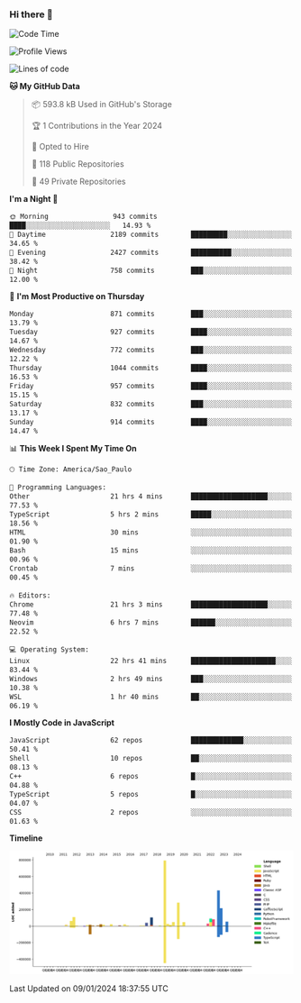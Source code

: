 ### Hi there 👋

<!--START_SECTION:waka-->
![Code Time](http://img.shields.io/badge/Code%20Time-5%2C465%20hrs%203%20mins-blue)

![Profile Views](http://img.shields.io/badge/Profile%20Views-2-blue)

![Lines of code](https://img.shields.io/badge/From%20Hello%20World%20I%27ve%20Written-2.6%20million%20lines%20of%20code-blue)

**🐱 My GitHub Data** 

> 📦 593.8 kB Used in GitHub's Storage 
 > 
> 🏆 1 Contributions in the Year 2024
 > 
> 💼 Opted to Hire
 > 
> 📜 118 Public Repositories 
 > 
> 🔑 49 Private Repositories 
 > 
**I'm a Night 🦉** 

```text
🌞 Morning                943 commits         ████░░░░░░░░░░░░░░░░░░░░░   14.93 % 
🌆 Daytime                2189 commits        █████████░░░░░░░░░░░░░░░░   34.65 % 
🌃 Evening                2427 commits        ██████████░░░░░░░░░░░░░░░   38.42 % 
🌙 Night                  758 commits         ███░░░░░░░░░░░░░░░░░░░░░░   12.00 % 
```
📅 **I'm Most Productive on Thursday** 

```text
Monday                   871 commits         ███░░░░░░░░░░░░░░░░░░░░░░   13.79 % 
Tuesday                  927 commits         ████░░░░░░░░░░░░░░░░░░░░░   14.67 % 
Wednesday                772 commits         ███░░░░░░░░░░░░░░░░░░░░░░   12.22 % 
Thursday                 1044 commits        ████░░░░░░░░░░░░░░░░░░░░░   16.53 % 
Friday                   957 commits         ████░░░░░░░░░░░░░░░░░░░░░   15.15 % 
Saturday                 832 commits         ███░░░░░░░░░░░░░░░░░░░░░░   13.17 % 
Sunday                   914 commits         ████░░░░░░░░░░░░░░░░░░░░░   14.47 % 
```


📊 **This Week I Spent My Time On** 

```text
🕑︎ Time Zone: America/Sao_Paulo

💬 Programming Languages: 
Other                    21 hrs 4 mins       ███████████████████░░░░░░   77.53 % 
TypeScript               5 hrs 2 mins        █████░░░░░░░░░░░░░░░░░░░░   18.56 % 
HTML                     30 mins             ░░░░░░░░░░░░░░░░░░░░░░░░░   01.90 % 
Bash                     15 mins             ░░░░░░░░░░░░░░░░░░░░░░░░░   00.96 % 
Crontab                  7 mins              ░░░░░░░░░░░░░░░░░░░░░░░░░   00.45 % 

🔥 Editors: 
Chrome                   21 hrs 3 mins       ███████████████████░░░░░░   77.48 % 
Neovim                   6 hrs 7 mins        ██████░░░░░░░░░░░░░░░░░░░   22.52 % 

💻 Operating System: 
Linux                    22 hrs 41 mins      █████████████████████░░░░   83.44 % 
Windows                  2 hrs 49 mins       ███░░░░░░░░░░░░░░░░░░░░░░   10.38 % 
WSL                      1 hr 40 mins        ██░░░░░░░░░░░░░░░░░░░░░░░   06.19 % 
```

**I Mostly Code in JavaScript** 

```text
JavaScript               62 repos            █████████████░░░░░░░░░░░░   50.41 % 
Shell                    10 repos            ██░░░░░░░░░░░░░░░░░░░░░░░   08.13 % 
C++                      6 repos             █░░░░░░░░░░░░░░░░░░░░░░░░   04.88 % 
TypeScript               5 repos             █░░░░░░░░░░░░░░░░░░░░░░░░   04.07 % 
CSS                      2 repos             ░░░░░░░░░░░░░░░░░░░░░░░░░   01.63 % 
```



**Timeline**

![Lines of Code chart](https://raw.githubusercontent.com/jampow/jampow/master/assets/bar_graph.png)


 Last Updated on 09/01/2024 18:37:55 UTC
<!--END_SECTION:waka-->
